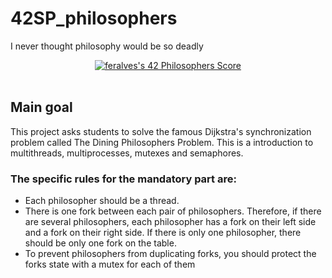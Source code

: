 # 42SP_philosophers
I never thought philosophy would be so deadly

<div align="center">
<a href="https://github.com/JaeSeoKim/badge42"><img src="https://badge42.vercel.app/api/v2/cli7l4sim001108mvngbgwmeh/project/3103991" alt="feralves's 42 Philosophers Score" /></a>
</div>
<br>

## Main goal
This project asks students to solve the famous Dijkstra's synchronization problem called The Dining Philosophers Problem. This is a introduction to multithreads, multiprocesses, mutexes and semaphores.

### The specific rules for the mandatory part are:

- Each philosopher should be a thread.
- There is one fork between each pair of philosophers. Therefore, if there are several philosophers, each philosopher has a fork on their left side and a fork on their right side. If there is only one philosopher, there should be only one fork on the table.
- To prevent philosophers from duplicating forks, you should protect the forks state with a mutex for each of them
